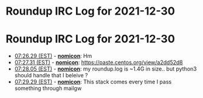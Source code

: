 # Roundup IRC Log for 2021-12-30 #
# Roundup IRC Log for 2021-12-30
* <a href="#07:26.29" id="07:26.29">07:26.29 (EST)</a> - __[nomicon](https://github.com/nomicon)__: Hm
* <a href="#07:27.31" id="07:27.31">07:27.31 (EST)</a> - __[nomicon](https://github.com/nomicon)__: <https://paste.centos.org/view/a2dd52d8>
* <a href="#07:28.05" id="07:28.05">07:28.05 (EST)</a> - __[nomicon](https://github.com/nomicon)__: my roundup.log is ~1.4G in size.. but python3 should handle that I beleive ?
* <a href="#07:29.29" id="07:29.29">07:29.29 (EST)</a> - __[nomicon](https://github.com/nomicon)__: This stack comes every time I pass something through mailgw
